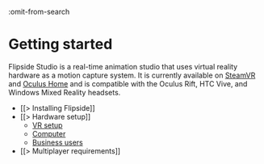 :omit-from-search

# Getting started

Flipside Studio is a real-time animation studio that uses virtual reality hardware as a motion capture system. It is currently available on [SteamVR](http://store.steampowered.com/app/495800/Flipside_Studio/) and [Oculus Home](https://www.oculus.com/experiences/rift/750910405009643/) and is compatible with the Oculus Rift, HTC Vive, and Windows Mixed Reality headsets.

* [[> Installing Flipside]]
* [[> Hardware setup]]
  * [ VR setup ](/docs/2021.1/studio/getting-started/hardware-setup#vr-setup)
  * [ Computer ](/docs/2021.1/studio/getting-started/hardware-setup#computer)
  * [ Business users ](/docs/2021.1/studio/getting-started/hardware-setup#business-users)
* [[> Multiplayer requirements]]
